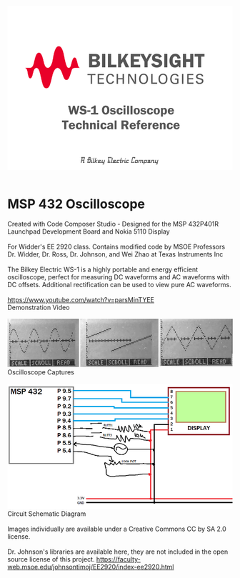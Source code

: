 ![](BITMAPS/Tech%20Ref%20Title.png?raw=true)
<br><br>
# MSP 432 Oscilloscope
 Created with Code Composer Studio - Designed for the MSP 432P401R Launchpad Development Board and Nokia 5110 Display
 <br><br>
 For Widder's EE 2920 class. Contains modified code by MSOE Professors Dr. Widder, Dr. Ross, Dr. Johnson, and Wei Zhao at Texas Instruments Inc
 <br><br>
 The Bilkey Electric WS-1 is a highly portable and energy efficient oscilloscope, perfect for measuring DC waveforms and AC waveforms with DC offsets. Additional rectification can be used to view pure AC waveforms.
 <br><br>
https://www.youtube.com/watch?v=parsMinTYEE<br>
Demonstration Video
 <br><br>
![](BITMAPS/scope%20caps.png?raw=true)<br>
Oscilloscope Captures
<br><br>
![](BITMAPS/schematic.png?raw=true)<br>
Circuit Schematic Diagram
<br><br>
Images individually are available under a Creative Commons CC by SA 2.0 license.
<br><br>
Dr. Johnson's libraries are available here, they are not included in the open source license of this project.
https://faculty-web.msoe.edu/johnsontimoj/EE2920/index-ee2920.html
